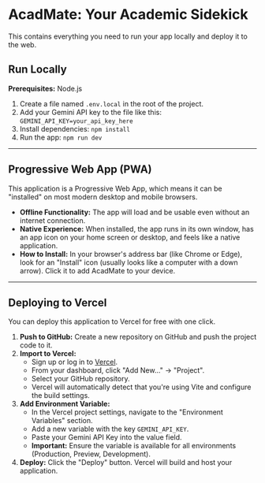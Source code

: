 # AcadMate: Your Academic Sidekick

This contains everything you need to run your app locally and deploy it to the web.

## Run Locally

**Prerequisites:** Node.js

1.  Create a file named `.env.local` in the root of the project.
2.  Add your Gemini API key to the file like this:
    `GEMINI_API_KEY=your_api_key_here`
3.  Install dependencies:
    `npm install`
4.  Run the app:
    `npm run dev`

---

## Progressive Web App (PWA)

This application is a Progressive Web App, which means it can be "installed" on most modern desktop and mobile browsers.

- **Offline Functionality:** The app will load and be usable even without an internet connection.
- **Native Experience:** When installed, the app runs in its own window, has an app icon on your home screen or desktop, and feels like a native application.
- **How to Install:** In your browser's address bar (like Chrome or Edge), look for an "Install" icon (usually looks like a computer with a down arrow). Click it to add AcadMate to your device.

---

## Deploying to Vercel

You can deploy this application to Vercel for free with one click.

1.  **Push to GitHub:** Create a new repository on GitHub and push the project code to it.
2.  **Import to Vercel:**
    - Sign up or log in to [Vercel](https://vercel.com).
    - From your dashboard, click "Add New..." -> "Project".
    - Select your GitHub repository.
    - Vercel will automatically detect that you're using Vite and configure the build settings.
3.  **Add Environment Variable:**
    - In the Vercel project settings, navigate to the "Environment Variables" section.
    - Add a new variable with the key `GEMINI_API_KEY`.
    - Paste your Gemini API Key into the value field.
    - **Important:** Ensure the variable is available for all environments (Production, Preview, Development).
4.  **Deploy:** Click the "Deploy" button. Vercel will build and host your application.
